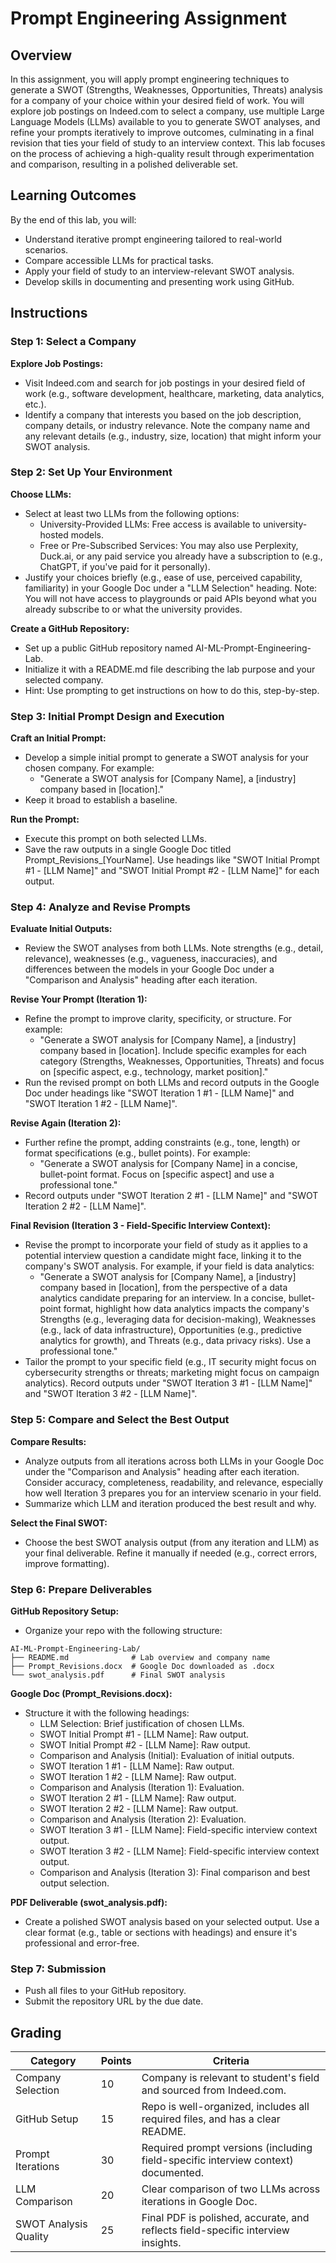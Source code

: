# Prompt Engineering Assignment

## Overview
In this assignment, you will apply prompt engineering techniques to generate a SWOT (Strengths, Weaknesses, Opportunities, Threats) analysis for a company of your choice within your desired field of work. You will explore job postings on Indeed.com to select a company, use multiple Large Language Models (LLMs) available to you to generate SWOT analyses, and refine your prompts iteratively to improve outcomes, culminating in a final revision that ties your field of study to an interview context. This lab focuses on the process of achieving a high-quality result through experimentation and comparison, resulting in a polished deliverable set.

## Learning Outcomes
By the end of this lab, you will:
- Understand iterative prompt engineering tailored to real-world scenarios.
- Compare accessible LLMs for practical tasks.
- Apply your field of study to an interview-relevant SWOT analysis.
- Develop skills in documenting and presenting work using GitHub.

## Instructions

### Step 1: Select a Company
**Explore Job Postings:**
- Visit Indeed.com and search for job postings in your desired field of work (e.g., software development, healthcare, marketing, data analytics, etc.).
- Identify a company that interests you based on the job description, company details, or industry relevance. Note the company name and any relevant details (e.g., industry, size, location) that might inform your SWOT analysis.

### Step 2: Set Up Your Environment
**Choose LLMs:**
- Select at least two LLMs from the following options:
  - University-Provided LLMs: Free access is available to university-hosted models.
  - Free or Pre-Subscribed Services: You may also use Perplexity, Duck.ai, or any paid service you already have a subscription to (e.g., ChatGPT, if you've paid for it personally).
- Justify your choices briefly (e.g., ease of use, perceived capability, familiarity) in your Google Doc under a "LLM Selection" heading. Note: You will not have access to playgrounds or paid APIs beyond what you already subscribe to or what the university provides.

**Create a GitHub Repository:**
- Set up a public GitHub repository named AI-ML-Prompt-Engineering-Lab.
- Initialize it with a README.md file describing the lab purpose and your selected company.
- Hint: Use prompting to get instructions on how to do this, step-by-step. 

### Step 3: Initial Prompt Design and Execution
**Craft an Initial Prompt:**
- Develop a simple initial prompt to generate a SWOT analysis for your chosen company. For example:
  - "Generate a SWOT analysis for [Company Name], a [industry] company based in [location]."
- Keep it broad to establish a baseline.

**Run the Prompt:**
- Execute this prompt on both selected LLMs.
- Save the raw outputs in a single Google Doc titled Prompt_Revisions_[YourName]. Use headings like "SWOT Initial Prompt #1 - [LLM Name]" and "SWOT Initial Prompt #2 - [LLM Name]" for each output.

### Step 4: Analyze and Revise Prompts
**Evaluate Initial Outputs:**
- Review the SWOT analyses from both LLMs. Note strengths (e.g., detail, relevance), weaknesses (e.g., vagueness, inaccuracies), and differences between the models in your Google Doc under a "Comparison and Analysis" heading after each iteration.

**Revise Your Prompt (Iteration 1):**
- Refine the prompt to improve clarity, specificity, or structure. For example:
  - "Generate a SWOT analysis for [Company Name], a [industry] company based in [location]. Include specific examples for each category (Strengths, Weaknesses, Opportunities, Threats) and focus on [specific aspect, e.g., technology, market position]."
- Run the revised prompt on both LLMs and record outputs in the Google Doc under headings like "SWOT Iteration 1 #1 - [LLM Name]" and "SWOT Iteration 1 #2 - [LLM Name]".

**Revise Again (Iteration 2):**
- Further refine the prompt, adding constraints (e.g., tone, length) or format specifications (e.g., bullet points). For example:
  - "Generate a SWOT analysis for [Company Name] in a concise, bullet-point format. Focus on [specific aspect] and use a professional tone."
- Record outputs under "SWOT Iteration 2 #1 - [LLM Name]" and "SWOT Iteration 2 #2 - [LLM Name]".

**Final Revision (Iteration 3 - Field-Specific Interview Context):**
- Revise the prompt to incorporate your field of study as it applies to a potential interview question a candidate might face, linking it to the company's SWOT analysis. For example, if your field is data analytics:
  - "Generate a SWOT analysis for [Company Name], a [industry] company based in [location], from the perspective of a data analytics candidate preparing for an interview. In a concise, bullet-point format, highlight how data analytics impacts the company's Strengths (e.g., leveraging data for decision-making), Weaknesses (e.g., lack of data infrastructure), Opportunities (e.g., predictive analytics for growth), and Threats (e.g., data privacy risks). Use a professional tone."
- Tailor the prompt to your specific field (e.g., IT security might focus on cybersecurity strengths or threats; marketing might focus on campaign analytics). Record outputs under "SWOT Iteration 3 #1 - [LLM Name]" and "SWOT Iteration 3 #2 - [LLM Name]".

### Step 5: Compare and Select the Best Output
**Compare Results:**
- Analyze outputs from all iterations across both LLMs in your Google Doc under the "Comparison and Analysis" heading after each iteration. Consider accuracy, completeness, readability, and relevance, especially how well Iteration 3 prepares you for an interview scenario in your field.
- Summarize which LLM and iteration produced the best result and why.

**Select the Final SWOT:**
- Choose the best SWOT analysis output (from any iteration and LLM) as your final deliverable. Refine it manually if needed (e.g., correct errors, improve formatting).

### Step 6: Prepare Deliverables
**GitHub Repository Setup:**
- Organize your repo with the following structure:

```
AI-ML-Prompt-Engineering-Lab/
├── README.md              # Lab overview and company name
├── Prompt_Revisions.docx  # Google Doc downloaded as .docx
└── swot_analysis.pdf      # Final SWOT analysis
```

**Google Doc (Prompt_Revisions.docx):**
- Structure it with the following headings:
  - LLM Selection: Brief justification of chosen LLMs.
  - SWOT Initial Prompt #1 - [LLM Name]: Raw output.
  - SWOT Initial Prompt #2 - [LLM Name]: Raw output.
  - Comparison and Analysis (Initial): Evaluation of initial outputs.
  - SWOT Iteration 1 #1 - [LLM Name]: Raw output.
  - SWOT Iteration 1 #2 - [LLM Name]: Raw output.
  - Comparison and Analysis (Iteration 1): Evaluation.
  - SWOT Iteration 2 #1 - [LLM Name]: Raw output.
  - SWOT Iteration 2 #2 - [LLM Name]: Raw output.
  - Comparison and Analysis (Iteration 2): Evaluation.
  - SWOT Iteration 3 #1 - [LLM Name]: Field-specific interview context output.
  - SWOT Iteration 3 #2 - [LLM Name]: Field-specific interview context output.
  - Comparison and Analysis (Iteration 3): Final comparison and best output selection.

**PDF Deliverable (swot_analysis.pdf):**
- Create a polished SWOT analysis based on your selected output. Use a clear format (e.g., table or sections with headings) and ensure it's professional and error-free.

### Step 7: Submission
- Push all files to your GitHub repository.
- Submit the repository URL by the due date.

## Grading

| Category | Points | Criteria |
|----------|--------|----------|
| Company Selection | 10 | Company is relevant to student's field and sourced from Indeed.com. |
| GitHub Setup | 15 | Repo is well-organized, includes all required files, and has a clear README. |
| Prompt Iterations | 30 | Required prompt versions (including field-specific interview context) documented. |
| LLM Comparison | 20 | Clear comparison of two LLMs across iterations in Google Doc. |
| SWOT Analysis Quality | 25 | Final PDF is polished, accurate, and reflects field-specific interview insights. |